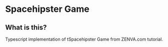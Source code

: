 ﻿Spacehipster Game
========

## What is this?
Typescript implementation of tSpacehipster Game from ZENVA.com tutorial.